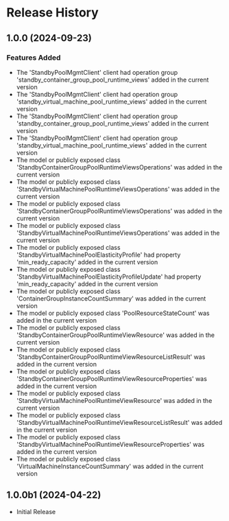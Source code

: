 # Release History

## 1.0.0 (2024-09-23)

### Features Added

  - The 'StandbyPoolMgmtClient' client had operation group 'standby_container_group_pool_runtime_views' added in the current version
  - The 'StandbyPoolMgmtClient' client had operation group 'standby_virtual_machine_pool_runtime_views' added in the current version
  - The 'StandbyPoolMgmtClient' client had operation group 'standby_container_group_pool_runtime_views' added in the current version
  - The 'StandbyPoolMgmtClient' client had operation group 'standby_virtual_machine_pool_runtime_views' added in the current version
  - The model or publicly exposed class 'StandbyContainerGroupPoolRuntimeViewsOperations' was added in the current version
  - The model or publicly exposed class 'StandbyVirtualMachinePoolRuntimeViewsOperations' was added in the current version
  - The model or publicly exposed class 'StandbyContainerGroupPoolRuntimeViewsOperations' was added in the current version
  - The model or publicly exposed class 'StandbyVirtualMachinePoolRuntimeViewsOperations' was added in the current version
  - The model or publicly exposed class 'StandbyVirtualMachinePoolElasticityProfile' had property 'min_ready_capacity' added in the current version
  - The model or publicly exposed class 'StandbyVirtualMachinePoolElasticityProfileUpdate' had property 'min_ready_capacity' added in the current version
  - The model or publicly exposed class 'ContainerGroupInstanceCountSummary' was added in the current version
  - The model or publicly exposed class 'PoolResourceStateCount' was added in the current version
  - The model or publicly exposed class 'StandbyContainerGroupPoolRuntimeViewResource' was added in the current version
  - The model or publicly exposed class 'StandbyContainerGroupPoolRuntimeViewResourceListResult' was added in the current version
  - The model or publicly exposed class 'StandbyContainerGroupPoolRuntimeViewResourceProperties' was added in the current version
  - The model or publicly exposed class 'StandbyVirtualMachinePoolRuntimeViewResource' was added in the current version
  - The model or publicly exposed class 'StandbyVirtualMachinePoolRuntimeViewResourceListResult' was added in the current version
  - The model or publicly exposed class 'StandbyVirtualMachinePoolRuntimeViewResourceProperties' was added in the current version
  - The model or publicly exposed class 'VirtualMachineInstanceCountSummary' was added in the current version

## 1.0.0b1 (2024-04-22)

* Initial Release
